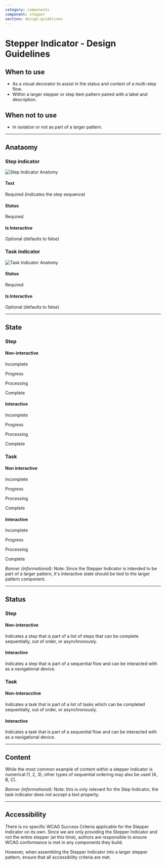 ```yaml
---
category: components
component: stepper
section: design-guidelines
---
```


# Stepper Indicator - Design Guidelines

## When to use

- As a visual decorator to assist in the status and context of a multi-step flow.
- Within a larger stepper or step item pattern paired with a label and description.

## When not to use

- In isolation or not as part of a larger pattern.

---

## Anataomy

### Step indicator

![Step Indicator Anatomy](/assets/components/stepper/stepper-step_indicator-anatomy.png)

#### Text

Required (indicates the step sequence)

#### Status

Required

#### Is Interactive

Optional (defaults to false)

### Task indicator

![Task Indicator Anatomy](/assets/components/stepper/stepper-task_indicator-anatomy.png)

#### Status

Required

#### Is Interactive

Optional (defaults to false)

---

## State

### Step

#### Non-interactive

Incomplete

<section>
  <Hds::Stepper::Step::Indicator @text="1" @status="incomplete" />
</section>

Progress

<section>
  <Hds::Stepper::Step::Indicator @text="1" @status="progress" />
</section>

Processing

<section>
  <Hds::Stepper::Step::Indicator @text="1" @status="processing" />
</section>

Complete

<section>
  <Hds::Stepper::Step::Indicator @text="1" @status="complete" />
</section>

#### Interactive

Incomplete

<section>
  <Hds::Stepper::Step::Indicator @text="1" @status="incomplete" @isInteractive={{true}} />
</section>

Progress

<section>
  <Hds::Stepper::Step::Indicator @text="1" @status="progress" @isInteractive={{true}} />
</section>

Processing

<section>
  <Hds::Stepper::Step::Indicator @text="1" @status="processing" @isInteractive={{true}} />
</section>

Complete

<section>
  <Hds::Stepper::Step::Indicator @text="1" @status="complete" @isInteractive={{true}} />
</section>

### Task

#### Non interactive

Incomplete

<section>
  <Hds::Stepper::Task::Indicator @status="incomplete" />
</section>

Progress

<section>
  <Hds::Stepper::Task::Indicator @status="progress" />
</section>

Processing

<section>
  <Hds::Stepper::Task::Indicator @status="processing" />
</section>

Complete

<section>
  <Hds::Stepper::Task::Indicator @status="complete" />
</section>

#### Interactive

Incomplete

<section>
  <Hds::Stepper::Task::Indicator @status="incomplete" @isInteractive={{true}} />
</section>

Progress

<section>
  <Hds::Stepper::Task::Indicator @status="progress" @isInteractive={{true}} />
</section>

Processing

<section>
  <Hds::Stepper::Task::Indicator @status="processing" @isInteractive={{true}} />
</section>

Complete

<section>
  <Hds::Stepper::Task::Indicator @status="complete" @isInteractive={{true}} />
</section>

_Banner (informational):_ Note: Since the Stepper Indicator is intended to be part of a larger pattern, it's interactive state should be tied to the larger pattern component.

---

## Status

### Step

#### Non-interactive

Indicates a step that is part of a list of steps that can be complete sequentially, out of order, or asynchronously.

<section>
  <Hds::Stepper::Step::Indicator @text="1" @status="incomplete" @isInteractive={{false}} />
  <Hds::Stepper::Step::Indicator @text="1" @status="progress" @isInteractive={{false}} />
  <Hds::Stepper::Step::Indicator @text="1" @status="processing" @isInteractive={{false}} />
  <Hds::Stepper::Step::Indicator @text="1" @status="complete" @isInteractive={{false}} />
</section>

#### Interactive

Indicates a step that is part of a sequential flow and can be interacted with as a navigational device.

<section>
  <Hds::Stepper::Step::Indicator @text="1" @status="incomplete" @isInteractive={{true}} />
  <Hds::Stepper::Step::Indicator @text="1" @status="progress" @isInteractive={{true}} />
  <Hds::Stepper::Step::Indicator @text="1" @status="processing" @isInteractive={{true}} />
  <Hds::Stepper::Step::Indicator @text="1" @status="complete" @isInteractive={{true}} />
</section>

### Task

#### Non-interacctive

Indicates a task that is part of a list of tasks which can be completed sequentially, out of order, or asynchronously.

<section>
  <Hds::Stepper::Task::Indicator @status="incomplete" @isInteractive={{false}} />
  <Hds::Stepper::Task::Indicator @status="progress" @isInteractive={{false}} />
  <Hds::Stepper::Task::Indicator @status="processing" @isInteractive={{false}} />
  <Hds::Stepper::Task::Indicator @status="complete" @isInteractive={{false}} />
</section>

#### Interactive

Indicates a task that is part of a sequential flow and can be interacted with as a navigational device.

<section>
  <Hds::Stepper::Task::Indicator @status="incomplete" @isInteractive={{true}} />
  <Hds::Stepper::Task::Indicator @status="progress" @isInteractive={{true}} />
  <Hds::Stepper::Task::Indicator @status="processing" @isInteractive={{true}} />
  <Hds::Stepper::Task::Indicator @status="complete" @isInteractive={{true}} />
</section>

---

## Content

While the most common example of content within a stepper indicator is numerical (1, 2, 3), other types of sequential ordering may also be used (A, B, C).

_Banner (informational):_ Note: this is only relevant for the Step Indicator, the task indicator does not accept a text property.

---

## Accessibility

There is no specific WCAG Success Criteria applicable for the Stepper Indicator on its own. Since we are only providing the Stepper Indicator and not the entire stepper (at this time), authors are responsible to ensure WCAG conformance is met in any components they build.

However, when assembling the Stepper Indicator into a larger stepper pattern, ensure that all accessibility criteria are met.
